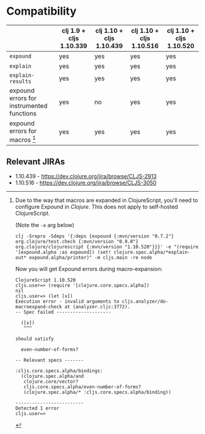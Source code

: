 # Compatibility

|                                           | clj 1.9 + cljs 1.10.339 | clj 1.10 + cljs 1.10.439 | clj 1.10 + cljs 1.10.516 | clj 1.10 + cljs 1.10.520
|-------------------------------------------|-------------------------|--------------------------|--------------------------|--------------------------|
| `expound`                                 | yes                     | yes                      | yes                      | yes                      |
| `explain`                                 | yes                     | yes                      | yes                      | yes                      |
| `explain-results`                         | yes                     | yes                      | yes                      | yes                      |
| expound errors for instrumented functions | yes                     | no                       | yes                      | yes                      |
| expound errors for macros [^1]            | yes                     | yes                      | yes                      | yes                      |

## Relevant JIRAs

* 1.10.439 - https://dev.clojure.org/jira/browse/CLJS-2913
* 1.10.516 - https://dev.clojure.org/jira/browse/CLJS-3050

[^1]: Due to the way that macros are expanded in ClojureScript, you'll need to configure Expound in *Clojure*. This does not apply to self-hosted ClojureScript.

    (Note the `-e` arg below)

    `clj -Srepro -Sdeps '{:deps {expound {:mvn/version "0.7.2"} org.clojure/test.check {:mvn/version "0.9.0"} org.clojure/clojurescript {:mvn/version "1.10.520"}}}' -e "(require '[expound.alpha :as expound]) (set! clojure.spec.alpha/*explain-out* expound.alpha/printer)" -m cljs.main -re node`

    Now you will get Expound errors during macro-expansion:

    ```
    ClojureScript 1.10.520
    cljs.user=> (require '[clojure.core.specs.alpha])
    nil
    cljs.user=> (let [x])
    Execution error - invalid arguments to cljs.analyzer/do-macroexpand-check at (analyzer.cljc:3772).
    -- Spec failed --------------------

      ([x])
       ^^^

    should satisfy

      even-number-of-forms?

    -- Relevant specs -------

    :cljs.core.specs.alpha/bindings:
      (clojure.spec.alpha/and
       clojure.core/vector?
       cljs.core.specs.alpha/even-number-of-forms?
       (clojure.spec.alpha/* :cljs.core.specs.alpha/binding))

    -------------------------
    Detected 1 error
    cljs.user=>
    ```
